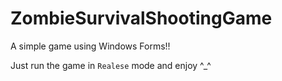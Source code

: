 # ZombieSurvivalShootingGame
A simple game using Windows Forms!!

Just run the game in ``Realese`` mode and enjoy ^_^
